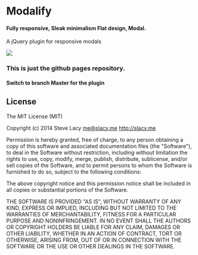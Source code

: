 # Modalify

#### Fully responsive, Sleak minimalism Flat design, Modal.

A jQuery plugin for responsive modals

<img src="https://raw.github.com/stevelacy/modalify/master/screenshot.png">

### This is just the github pages repository.
#### Switch to branch Master for the plugin


## License

The MIT License (MIT)

Copyright (c) 2014 Steve Lacy <me@slacy.me> http://slacy.me

Permission is hereby granted, free of charge, to any person obtaining a copy of
this software and associated documentation files (the "Software"), to deal in
the Software without restriction, including without limitation the rights to
use, copy, modify, merge, publish, distribute, sublicense, and/or sell copies of
the Software, and to permit persons to whom the Software is furnished to do so,
subject to the following conditions:

The above copyright notice and this permission notice shall be included in all
copies or substantial portions of the Software.

THE SOFTWARE IS PROVIDED "AS IS", WITHOUT WARRANTY OF ANY KIND, EXPRESS OR
IMPLIED, INCLUDING BUT NOT LIMITED TO THE WARRANTIES OF MERCHANTABILITY, FITNESS
FOR A PARTICULAR PURPOSE AND NONINFRINGEMENT. IN NO EVENT SHALL THE AUTHORS OR
COPYRIGHT HOLDERS BE LIABLE FOR ANY CLAIM, DAMAGES OR OTHER LIABILITY, WHETHER
IN AN ACTION OF CONTRACT, TORT OR OTHERWISE, ARISING FROM, OUT OF OR IN
CONNECTION WITH THE SOFTWARE OR THE USE OR OTHER DEALINGS IN THE SOFTWARE.